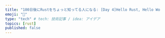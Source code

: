 ```yaml
---
title: "100日後にRustをちょっと知ってる人になる: [Day 4]Hello Rust, Hello World"
emoji: "🦀"
type: "tech" # tech: 技術記事 / idea: アイデア
topics: [rust]
published: false
---
```

